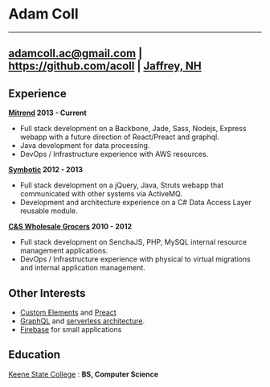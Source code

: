 Adam Coll
=========

------------------------
adamcoll.ac@gmail.com | 
https://github.com/acoll |
[Jaffrey, NH](https://www.google.com/maps/place/Jaffrey,+NH+03452/@42.8292397,-72.1295109,12z/data=!3m1!4b1!4m5!3m4!1s0x89e17b4fcd930bf5:0xe23d02d3dd8fa619!8m2!3d42.8139651!4d-72.0231238)
------------------------

Experience
----------

**[Mitrend](https://mitrend.com/) 2013 - Current**
* Full stack development on a Backbone, Jade, Sass, Nodejs, Express webapp with a future direction of React/Preact and graphql.
* Java development for data processing.
* DevOps / Infrastructure experience with AWS resources.

**[Symbotic](http://www.symbotic.com/) 2012 - 2013**
* Full stack development on a jQuery, Java, Struts webapp that communicated with other systems via ActiveMQ.
* Development and architecture experience on a C# Data Access Layer reusable module.

**[C&S Wholesale Grocers](http://www.cswg.com/) 2010 - 2012**
* Full stack development on SenchaJS, PHP, MySQL internal resource management applications.
* DevOps / Infrastructure experience with physical to virtual migrations and internal application management.

Other Interests
------------------------------
* [Custom Elements](https://developers.google.com/web/fundamentals/getting-started/primers/customelements) and [Preact](https://github.com/developit/preact)
* [GraphQL](http://graphql.org/) and [serverless architecture](https://github.com/awslabs/aws-serverless-express).
* [Firebase](https://www.firebase.com/) for small applications


Education
---------

[Keene State College](https://www.keene.edu)
:   **BS, Computer Science**
